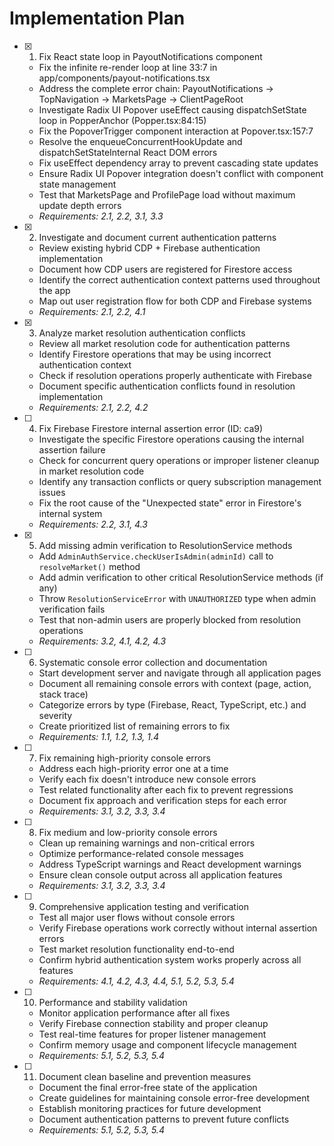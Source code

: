 # Implementation Plan

- [x] 1. Fix React state loop in PayoutNotifications component
  - Fix the infinite re-render loop at line 33:7 in app/components/payout-notifications.tsx
  - Address the complete error chain: PayoutNotifications -> TopNavigation -> MarketsPage -> ClientPageRoot
  - Investigate Radix UI Popover useEffect causing dispatchSetState loop in PopperAnchor (Popper.tsx:84:15)
  - Fix the PopoverTrigger component interaction at Popover.tsx:157:7
  - Resolve the enqueueConcurrentHookUpdate and dispatchSetStateInternal React DOM errors
  - Fix useEffect dependency array to prevent cascading state updates
  - Ensure Radix UI Popover integration doesn't conflict with component state management
  - Test that MarketsPage and ProfilePage load without maximum update depth errors
  - _Requirements: 2.1, 2.2, 3.1, 3.3_

- [x] 2. Investigate and document current authentication patterns
  - Review existing hybrid CDP + Firebase authentication implementation
  - Document how CDP users are registered for Firestore access
  - Identify the correct authentication context patterns used throughout the app
  - Map out user registration flow for both CDP and Firebase systems
  - _Requirements: 2.1, 2.2, 4.1_

- [x] 3. Analyze market resolution authentication conflicts
  - Review all market resolution code for authentication patterns
  - Identify Firestore operations that may be using incorrect authentication context
  - Check if resolution operations properly authenticate with Firebase
  - Document specific authentication conflicts found in resolution implementation
  - _Requirements: 2.1, 2.2, 4.2_

- [ ] 4. Fix Firebase Firestore internal assertion error (ID: ca9)
  - Investigate the specific Firestore operations causing the internal assertion failure
  - Check for concurrent query operations or improper listener cleanup in market resolution code
  - Identify any transaction conflicts or query subscription management issues
  - Fix the root cause of the "Unexpected state" error in Firestore's internal system
  - _Requirements: 2.2, 3.1, 4.3_

- [x] 5. Add missing admin verification to ResolutionService methods
  - Add `AdminAuthService.checkUserIsAdmin(adminId)` call to `resolveMarket()` method
  - Add admin verification to other critical ResolutionService methods (if any)
  - Throw `ResolutionServiceError` with `UNAUTHORIZED` type when admin verification fails
  - Test that non-admin users are properly blocked from resolution operations
  - _Requirements: 3.2, 4.1, 4.2, 4.3_

- [ ] 6. Systematic console error collection and documentation
  - Start development server and navigate through all application pages
  - Document all remaining console errors with context (page, action, stack trace)
  - Categorize errors by type (Firebase, React, TypeScript, etc.) and severity
  - Create prioritized list of remaining errors to fix
  - _Requirements: 1.1, 1.2, 1.3, 1.4_

- [ ] 7. Fix remaining high-priority console errors
  - Address each high-priority error one at a time
  - Verify each fix doesn't introduce new console errors
  - Test related functionality after each fix to prevent regressions
  - Document fix approach and verification steps for each error
  - _Requirements: 3.1, 3.2, 3.3, 3.4_

- [ ] 8. Fix medium and low-priority console errors
  - Clean up remaining warnings and non-critical errors
  - Optimize performance-related console messages
  - Address TypeScript warnings and React development warnings
  - Ensure clean console output across all application features
  - _Requirements: 3.1, 3.2, 3.3, 3.4_

- [ ] 9. Comprehensive application testing and verification
  - Test all major user flows without console errors
  - Verify Firebase operations work correctly without internal assertion errors
  - Test market resolution functionality end-to-end
  - Confirm hybrid authentication system works properly across all features
  - _Requirements: 4.1, 4.2, 4.3, 4.4, 5.1, 5.2, 5.3, 5.4_

- [ ] 10. Performance and stability validation
  - Monitor application performance after all fixes
  - Verify Firebase connection stability and proper cleanup
  - Test real-time features for proper listener management
  - Confirm memory usage and component lifecycle management
  - _Requirements: 5.1, 5.2, 5.3, 5.4_

- [ ] 11. Document clean baseline and prevention measures
  - Document the final error-free state of the application
  - Create guidelines for maintaining console error-free development
  - Establish monitoring practices for future development
  - Document authentication patterns to prevent future conflicts
  - _Requirements: 5.1, 5.2, 5.3, 5.4_